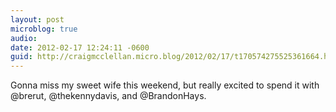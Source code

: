 ```yaml
---
layout: post
microblog: true
audio: 
date: 2012-02-17 12:24:11 -0600
guid: http://craigmcclellan.micro.blog/2012/02/17/t170574275525361664.html
---
```

Gonna miss my sweet wife this weekend, but really excited to spend it with @brerut, @thekennydavis, and @BrandonHays.

